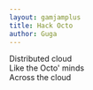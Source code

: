 ```yaml
---
layout: gamjamplus
title: Hack Octo
author: Guga
---
```


Distributed cloud<br>
Like the Octo' minds<br>
Across the cloud<br>